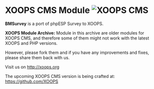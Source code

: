 # XOOPS CMS Module   ![XOOPS CMS](https://avatars2.githubusercontent.com/u/12771439?v=3&s=200)

**BMSurvey** is a port of phpESP Survey to XOOPS.

**XOOPS Module Archive:** Module in this archive are older modules for XOOPS CMS, and therefore some of them might not work with the latest XOOPS and PHP versions. 

However, please fork them and if you have any improvements and fixes, please share them back with us. 

Visit us on http://xoops.org

The upcoming XOOPS CMS version is being crafted at: https://github.com/XOOPS
